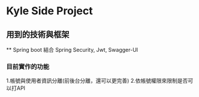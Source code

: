 # Kyle Side Project

## 用到的技術與框架
** Spring boot 結合 Spring Security, Jwt, Swagger-UI

### 目前實作的功能
1.帳號與使用者資訊分離(前後台分離，還可以更完善)
2.依帳號權限來限制是否可以打API

